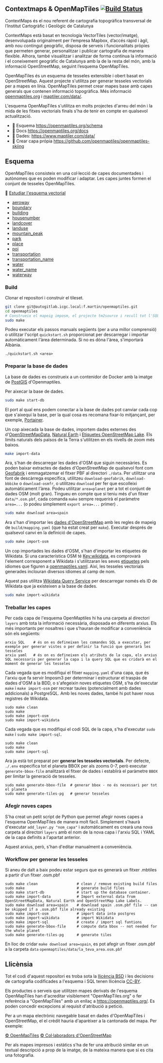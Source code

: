 ## Contextmaps & OpenMapTiles [![Build Status](https://github.com/openmaptiles/openmaptiles/workflows/OMT_CI/badge.svg?branch=master)](https://github.com/openmaptiles/openmaptiles/actions)

ContextMaps és el nou referent de cartografia topogràfica transversal de l’Institut Cartogràfic i Geològic de Catalunya

ContextMaps està basat en tecnologia VectorTiles (vector/imatge), desenvolupada originalment per l’empresa Mapbox, d’accés ràpid i àgil, amb nou contingut geogràfic, disposa de serveis i funcionalitats pròpies que permeten generar, personalitzar i publicar cartografia de manera flexible. Alhora, també visualitzar i analitzar de forma contínua la informació i el coneixement geogràfic de Catalunya amb la de la resta del món, amb la informació OpenStreetMap, seguint l’esquema OpenMapTiles.

OpenMapTiles és un esquema de tesseles extensible i obert basat en OpenStreetMap. Aquest projecte s'utilitza per generar tesseles vectorials per a mapes en línia. OpenMapTiles permet crear mapes base amb capes generals que contenen informació topogràfica. Més informació [openmaptiles.org](https://openmaptiles.org/) i [maptiler.com/data/](https://www.maptiler.com/data/).

L'esquema OpenMapTiles s'utilitza en molts projectes d'arreu del món i la mida de les fitxes vectorials finals s'ha de tenir en compte en qualsevol actualització.

- :link: Esquema https://openmaptiles.org/schema
- :link: Docs https://openmaptiles.org/docs
- :link: Dades: https://www.maptiler.com/data/
- :link: Crear capa própia https://github.com/openmaptiles/openmaptiles-skiing

## Esquema

OpenMapTiles consisteix en una col·lecció de capes documentades i autònomes que es poden modificar i adaptar.
Les capes juntes formen el conjunt de tesseles OpenMapTiles.

:link: [Estudiar l'esquema vectorial](http://openmaptiles.org/schema)

- [aeroway](https://openmaptiles.org/schema/#aeroway)
- [boundary](https://openmaptiles.org/schema/#boundary)
- [building](https://openmaptiles.org/schema/#building)
- [housenumber](https://openmaptiles.org/schema/#housenumber)
- [landcover](https://openmaptiles.org/schema/#landcover)
- [landuse](https://openmaptiles.org/schema/#landuse)
- [mountain_peak](https://openmaptiles.org/schema/#mountain_peak)
- [park](https://openmaptiles.org/schema/#park)
- [place](https://openmaptiles.org/schema/#place)
- [poi](https://openmaptiles.org/schema/#poi)
- [transportation](https://openmaptiles.org/schema/#transportation)
- [transportation_name](https://openmaptiles.org/schema/#transportation_name)
- [water](https://openmaptiles.org/schema/#water)
- [water_name](https://openmaptiles.org/schema/#water_name)
- [waterway](https://openmaptiles.org/schema/#waterway)

### Build

Clonar el repositori i construir el tileset.

```bash
git clone git@autogitlab.icgc.local:f.martin/openmaptiles.git
cd openmaptiles
# Construeix el mapeig imposm, el projecte tm2source i recull tot l'SQL
sudo make
```

Podeu executar els passos manuals següents (per a una millor comprensió) o utilitzar l'script `quickstart.sh` proporcionat per descarregar i importar automàticament l'àrea determinada. Si no es dóna l'àrea, s'importarà Albània.

```
./quickstart.sh <area>
```

### Preparar la base de dades

La base de dades es construeix a un contenidor de Docker amb la imatge de [PostGIS](https://hub.docker.com/r/openmaptiles/postgis) d'Openmaptiles. 

Per aixecar la base de dades.

```bash
sudo make start-db
```

El port al qual ens podem conectar a la base de dades pot canviar cada cop que s'aixequi la base, per la qual cosa es recomana fixar-lo mitjançant, per exemple, [Portainer](https://www.portainer.io/).

Un cop aixecada la base de dades, importem dades externes des d'[OpenStreetMapData](http://osmdata.openstreetmap.de/), [Natural Earth](http://www.naturalearthdata.com/) i [Etiquetes OpenStreetMap Lake](https://github.com/lukasmartinelli/osm-lakelines). Els límits naturals dels països de la Terra s'utilitzen en els nivells de zoom més baixos.

```bash
make import-data
```

Ara, s'han de descarregar les dades d'OSM que siguin necessàries. Es poden baixar extractes de dades d'OpenStreetMap de qualsevol font com [Geofabrik](http://download.geofabrik.de/) i emmagatzemar el fitxer PBF al directori `./data`. Per utilitzar una font de descàrrega específica, utilitzeu `download-geofabrik`, `download-bbbike` o `download-osmfr`, o utilitzeu `download` per fer que escolleixi automàticament l'àrea. Podeu utilitzar `area=planet` per a tot el conjunt de dades OSM (molt gran). Tingueu en compte que si teniu més d'un fitxer `data/*.osm.pbf`, cada comanda `make` sempre requerirà el paràmetre `area=...` (o podeu simplement `export area=...` primer) .

```bash
sudo make download area=spain
```

Ara s'han d'importar les [dades d'OpenStreetMap](https://github.com/openmaptiles/openmaptiles-tools/tree/master/docker/import-osm) amb les regles de mapeig de
`build/mapping.yaml` (que ha estat creat per `make`). Executar després de qualsevol canvi en la definició de capes.

```bash
sudo make import-osm
```

Un cop importades les dades d'OSM, s'han d'importar les etiquetes de Wikidata. Si una característica OSM té [Key:wikidata](https://wiki.openstreetmap.org/wiki/Key:wikidata), es comprovarà l'element corresponent a Wikidata i s'utilitzaran les seves [etiquetes](https://www.wikidata.org/wiki/Help:Label) pels idiomes que figuren a [openmaptiles.yaml](openmaptiles.yaml). Així, les tesseles vectorials generades inclouran diversos idiomes al camp de nom.

Aquest pas utilitza [Wikidata Query Service](https://query.wikidata.org) per descarregar només els ID de Wikidata que ja existeixen a la base de dades.

```bash
sudo make import-wikidata
```

### Treballar les capes

Per cada capa de l'esquema OpenMaptiles hi ha una carpeta al directori `layers` amb tota la informació necessària, disposada en diferents arxius. Els més importants per nosaltres i que s'hauran de modificar a conveniència són els següents:

```
arxiu SQL    # és on es defineixen les comandes SQL a executar, per exemple per generar vistes o per definir la funció que generarà les tesseles
arxiu yaml   # és on es defineixen els atributs de la capa, els arxius SQL necessaris per generar la capa i la query SQL que es cridarà en el moment de generar les tesseles
```

Cada vegada que es modifiqui el fitxer `mapping.yaml` d'una capa, que és l'arxiu que fa servir Imposm3 per determinar i estructurar el traspàs de dades d'OSM a la BDD, o s'afegeixin noves etiquetes OSM, s'ha de'executar `make` i `make import-osm` per recrear taules (potencialment amb dades addicionals) a PostgreSQL. Amb les noves dades, també hi pot haver nous registres de Wikidata.
```
sudo make clean
sudo make
sudo make import-osm
sudo make import-wikidata
```

Cada vegada que es modifiqui el codi SQL de la capa, s'ha d'executar `sudo  make` i `sudo make import-sql`.

```
sudo make clean
sudo make
sudo make import-sql
```

Ara ja està tot preparat per **generar les tesseles vectorials**. Per defecte, `./.env` especifica tot el planeta BBOX per als zooms 0-7, però executar `generate-bbox-file` analitzarà el fitxer de dades i establirà el paràmetre `BBOX` per limitar la generació de tesseles.

```
sudo make generate-bbox-file  # generar bbox - no és necessari per tot el planeta
sudo make generate-tiles-pg   # generar tesseles
```

### Afegir noves capes
S'ha creat un petit script de Python que permet afegir noves capes a l'esquema OpenMapTiles de manera molt fàcil. Simplement s'haurà d'executar `add_layer.py "nom_capa"` i automàticament es crearà una nova carpeta al directori `layers` amb el nom de la nova capa i l'arxiu SQL i YAML de la capa definits a l'apartat anterior.

Aquest arxius, però, s'han d'editar manualment a conveniència.

### Workflow per generar les tesseles
Si aneu de dalt a baix podeu estar segurs que es generarà un fitxer .mbtiles a partir d'un fitxer .osm.pbf
```
sudo make clean                  # clean / remove existing build files
sudo make                        # generate build files
sudo make start-db               # start up the database container.
sudo make import-data            # Import external data from OpenStreetMapData, Natural Earth and OpenStreetMap Lake Labels.
sudo make download area=spain    # download spain .osm.pbf file -- can be skipped if a .osm.pbf file already existing
sudo make import-osm             # import data into postgres
sudo make import-wikidata        # import Wikidata
sudo make import-sql             # create / import sql funtions 
sudo make generate-bbox-file     # compute data bbox -- not needed for the whole planet
sudo make generate-tiles-pg      # generate tiles
```
En lloc de cridar `make download area=spain`, es pot afegir un fitxer .osm.pbf a la carpeta `data` `openmaptiles/data/la_teva_area.osm.pbf`


## Llicènsia

Tot el codi d'aquest repositori es troba sota la [llicència BSD](./LICENSE.md) i les decisions de cartografia codificades a l'esquema i SQL tenen llicència [CC-BY](./LICENSE.md).

Els productes o serveis que utilitzen mapes derivats de l'esquema OpenMapTiles han d'acreditar visiblement "OpenMapTiles.org" o fer referència a "OpenMapTiles" amb un enllaç a https://openmaptiles.org/. Es poden concedir excepcions al requisit d'atribució a petició.

Per a un mapa electrònic navegable basat en dades d'OpenMapTiles i OpenStreetMap, el
el crèdit hauria d'aparèixer a la cantonada del mapa. Per exemple:

[© OpenMapTiles](https://openmaptiles.org/) [© Col·laboradors d'OpenStreetMap](https://www.openstreetmap.org/copyright)

Per als mapes impresos i estàtics s'ha de fer una atribució similar en un textual
descripció a prop de la imatge, de la mateixa manera que si es cita una fotografia.
